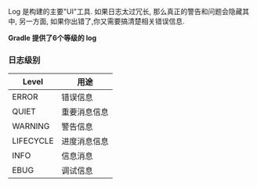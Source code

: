 Log 是构建的主要"UI"工具. 如果日志太过冗长, 那么真正的警告和问题会隐藏其中, 另一方面, 如果你出错了,你又需要搞清楚相关错误信息. 

**Gradle 提供了6个等级的 log**

### 日志级别


|Level |    用途|
|-------|-------|
|ERROR	|错误信息
|QUIET	|重要消息信息
|WARNING|	警告信息
|LIFECYCLE|	进度消息信息
|INFO	|信息消息
|EBUG	|调试信息

